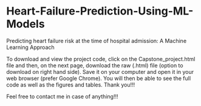 # Heart-Failure-Prediction-Using-ML-Models
Predicting heart failure risk at the time of hospital admission: A Machine Learning Approach

To download and view the project code, click on the Capstone_project.html file and then, on the next page, download the raw (.html) file (option to download on right hand side). Save it on your computer and open it in your web browser (prefer Google Chrome). You will then be able to see the full code as well as the figures and tables. Thank you!!! 

Feel free to contact me in case of anything!!!
